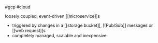 #gcp #cloud 

loosely coupled, event-driven [[microservice]]s
- triggered by changes in a [[storage bucket]], [[Pub/Sub]] messages or [[web request]]s
- completely managed, scalable and inexpensive